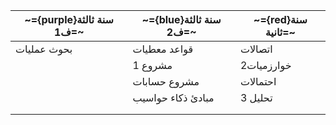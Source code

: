 

| ~={purple}سنة ثالثة ف1=~ | ~={blue}سنة ثالثة ف2=~ | ~={red}سنة ثانية=~ |
| ------------------------ | ---------------------- | ------------------ |
| بحوث عمليات              | قواعد معطيات           | اتصالات            |
|                          | مشروع 1                | خوارزميات2         |
|                          | مشروع حسابات           | احتمالات           |
|                          | مبادئ ذكاء حواسيب      | تحليل 3<br>        |
|                          |                        |                    |
|                          |                        |                    |

